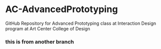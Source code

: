 # AC-AdvancedPrototyping
GitHub Repository for Advanced Prototyping class at Interaction Design program at Art Center College of Design

### this is from another branch
